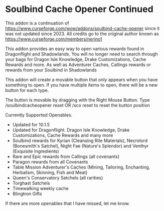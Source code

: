 # Soulbind Cache Opener Continued

This addon is a continuation of https://www.curseforge.com/wow/addons/soulbind-cache-opener since it was not updated since 2023. All credits go to the original author known as https://www.curseforge.com/members/nerino1

This addon provides an easy way to open various rewards found in Dragonflight and Shadowlands.
You will no longer need to search through your bags for Dragon Isle Knowledge, Drake Customizations, Cache Rewards and more.
As well as Adventurer Caches, Callings rewards or rewards from your Soulbind in Shadowlands

This addon will create a movable button that only appears when you have something to open. If you have multiple items to open, there will be a new button for each type.

The button is movable by dragging with the Right Mouse Button.
Type /soulbindcacheopener reset OR /sco reset to reset the button position

 

Currently Supported Openables.
- Updated for 10.1.5
- Updated for Dragonflight. Dragon Isle Knowledge, Drake Customizations, Cache Rewards and many more
- Soulbind rewards for Kyrian (Cleansing Rite Materials), Necrolord (Bonesmith's Satchel), Night Fae (Nature's Splendor) and Venthyr (Exquisite Ingredients)
- Rare and Epic rewards from Callings (all covenants)
- Paragon rewards from all Covenants
- Table Mission Adventurer's Caches (Mining, Tailoring, Enchanting, Herbalism, Skinning, Fish and Meat)
- Queen's Conservatory Satchels (all rarities)  
- Torghast Satchels
- Timewalking weekly cache
- Blingtron Gifts

If there are more openables that I have missed, let me know.  
